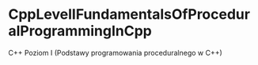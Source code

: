 # CppLevelIFundamentalsOfProceduralProgrammingInCpp
C++ Poziom I (Podstawy programowania proceduralnego w C++)
